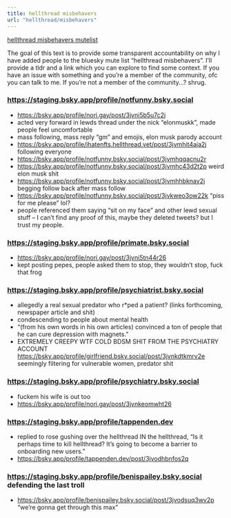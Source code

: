 ```yaml
---
title: hellthread misbehavers
url: "hellthread/misbehavers"
---
```


[hellthread misbehavers mutelist](https://staging.bsky.app/profile/did:plc:wgaezxqi2spqm3mhrb5xvkzi/lists/3jvni2pexxs2j)

The goal of this text is to provide some transparent accountability on why I have added people to the bluesky mute list “hellthread misbehavers”. I’ll provide a tldr and a link which you can explore to find some context. If you have an issue with something and you’re a member of the community, ofc you can talk to me. If you’re not a member of the community…? shrug.

### https://staging.bsky.app/profile/notfunny.bsky.social
- https://bsky.app/profile/nori.gay/post/3jvni5b5u7c2j
- acted very forward in lewds thread under the nick “elonmuskk”, made people feel uncomfortable
- mass following, mass reply “gm” and emojis, elon musk parody account
- https://bsky.app/profile/ihatenfts.hellthread.vet/post/3jvmhit4aja2j following everyone
- https://bsky.app/profile/notfunny.bsky.social/post/3jvmhqqacnu2r
- https://bsky.app/profile/notfunny.bsky.social/post/3jvmhc43d2t2p weird elon musk shit
- https://bsky.app/profile/notfunny.bsky.social/post/3jvmhhbknay2j begging follow back after mass follow
- https://bsky.app/profile/notfunny.bsky.social/post/3jvkweo3ow22k “piss for me please” lol?
- people referenced them saying “sit on my face” and other lewd sexual stuff – I can’t find any proof of this, maybe they deleted tweets? but I trust my people.

### https://staging.bsky.app/profile/primate.bsky.social
- https://bsky.app/profile/nori.gay/post/3jvni5tn44r26
- kept posting pepes, people asked them to stop, they wouldn’t stop, fuck that frog

### https://staging.bsky.app/profile/psychiatrist.bsky.social
- allegedly a real sexual predator who r*ped a patient? (links forthcoming, newspaper article and shit)
- condescending to people about mental health
- “(from his own words in his own articles) convinced a ton of people that he can cure depression with magnets.”
- EXTREMELY CREEPY WTF COLD BDSM SHIT FROM THE PSYCHIATRY ACCOUNT https://bsky.app/profile/girlfriend.bsky.social/post/3jvnkdtkmrv2e seemingly filtering for vulnerable women, predator shit

### https://staging.bsky.app/profile/psychiatry.bsky.social
- fuckem his wife is out too
- https://bsky.app/profile/nori.gay/post/3jvnkeomwht26

### https://staging.bsky.app/profile/tappenden.dev
- replied to rose gushing over the hellthread IN the hellthread, “Is it perhaps time to kill hellthread? It’s going to become a barrier to onboarding new users.”
- https://bsky.app/profile/tappenden.dev/post/3jvodhbnfos2q

### https://staging.bsky.app/profile/benispailey.bsky.social defending the last troll
- https://bsky.app/profile/benispailey.bsky.social/post/3jvodsuq3wv2p “we’re gonna get through this max”


